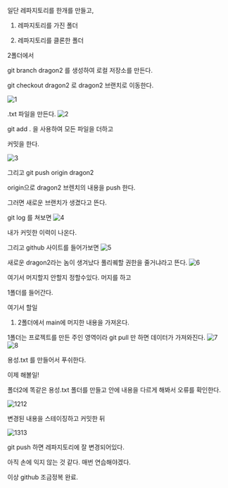 일단 레파지토리를 한개를 만들고,


1. 레파지토리를 가진 폴더 

2. 레파지토리를 클론한 폴더



2폴더에서

git branch dragon2 를 생성하여 로컬 저장소를 만든다.

git checkout dragon2 로 dragon2 브랜치로 이동한다.

 

 ![1](https://user-images.githubusercontent.com/53888108/128548179-ab58b795-3b45-48d8-aec1-38987a6edf91.JPG)

.txt 파일을 만든다.
![2](https://user-images.githubusercontent.com/53888108/128548199-47f392b9-8aa3-48a5-be3f-fffd7b52a185.JPG)


git add . 을 사용하여 모든 파일을 더하고

커밋을 한다.

 ![3](https://user-images.githubusercontent.com/53888108/128548222-d9a30cc8-fbfe-4348-b7a0-557269844574.JPG)



그리고 git push origin dragon2

origin으로 dragon2 브렌치의 내용을 push 한다.

그러면 새로운 브랜치가 생겼다고 뜬다.

 

git log 를 쳐보면
![4](https://user-images.githubusercontent.com/53888108/128548242-405c1c11-f9ea-44f2-8d1f-0c564084fe86.JPG)


내가 커밋한 이력이 나온다.

 

그리고 github 사이트를 들어가보면
![5](https://user-images.githubusercontent.com/53888108/128548272-b54a42ef-3a42-498d-b6dd-a854a56bf8ad.JPG)


새로운 dragon2라는 놈이 생겨났다 풀리퀘할 권한을 줄거냐라고 뜬다.
![6](https://user-images.githubusercontent.com/53888108/128548288-e8af62ac-6f22-4491-a8c9-a669ad228d66.JPG)

여기서 머지할지 안할지 정할수있다. 머지를 하고

 

1폴더를 들어간다.

여기서 할일

1. 2폴더에서 main에 머지한 내용을 가져온다.

1폴더는 프로젝트를 만든 주인 영역이라 git pull 만 하면 데이터가 가져와진다.
![7](https://user-images.githubusercontent.com/53888108/128548340-64673691-bedf-48cd-8dcc-df7a60de672f.JPG)
![8](https://user-images.githubusercontent.com/53888108/128548344-3085ba4c-edef-417a-8e14-e52fe5278e59.JPG)



용성.txt 를 만들어서 푸쉬한다.

 

이제 해볼일!

폴더2에 똑같은 용성.txt 폴더를 만들고 안에 내용을 다르게 해봐서 오류를 확인한다.

![1212](https://user-images.githubusercontent.com/53888108/128548375-507a2a89-766e-4897-98e0-8fc449739a88.JPG)

변경된 내용을 스테이징하고 커밋한 뒤

![1313](https://user-images.githubusercontent.com/53888108/128548389-621b593a-0ab8-48d5-817b-4d3bb28505ff.JPG)

git push 하면 레파지토리에 잘 변경되어있다.

 

아직 손에 익지 않는 것 같다. 매번 연습해야겠다.
 
이상 github 조금정복 완료. 
